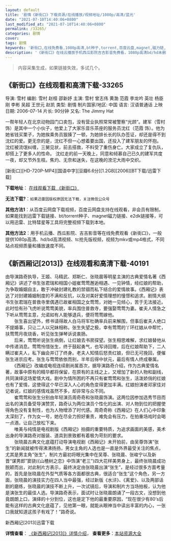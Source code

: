 ```yaml
---
layout: default
title: '剧情《新街口》下载资源/在线播放/视频地址/1080p/高清/蓝光'
date: "2021-07-10T14:40:06+0800"
last_modified_at: "2021-07-10T14:40:06+0800"
permalink: /33265/
categories: 剧情
cover:
tags: 剧情
keywords: '新街口,在线免费看,1080p高清,bt种子,torrent,百度云盘,magnet,磁力链,迅雷下载资源'
description: '《新街口》在线云播放手机西瓜影院吉吉影音免费看，1080p高清bd/hd未删减完整版和tc抢先枪版，mkv/mp4格式，附带bt/torrent种子、magnet/磁力链、百度云盘、网盘资源迅雷下载链接'
---
```


>内容采集生成，如果链接失效，多试几个。


## 《新街口》在线观看和高清下载-33265

导演: 雪村 编剧: 雪村 赵桓 邵新妤 主演: 雪村 曾志伟 黄渤 范霞 李龙吟 英壮 杨臣刚 李彬 吴超 王世元 赵凯 类型: 剧情 制片国家/地区: 中国 语言: 汉语普通话 上映日期: 2006-07-14 片长: 90分钟 又名: The Jimmy Hat

一帮年轻人在北京动物园门口卖包，没有营业执照常常被警察“光顾”。建军（雪村 饰）是其中一个小伙子，他爱上了大家乐音乐茶座的服务员沈红（范霞 饰）。他为她省钱买栗子，为她挨乘务员狠揍了一顿，为她排长长的队办签证，却还是得不到沈红的爱。更无奈的是，沈红不但一心想着要出国，还投入了建军朋友的怀抱。 沈红被流氓纠缠，三舅见状，前去搭救，不料受了重伤身亡。大家成立了复仇队，却搭上了更多人的性命。 沈红走的前一天晚上，同意和倾慕自己已久的建军共度一夜，却又节外生枝。焦灼、无奈和迷失，在这晚的滂沱大雨中交织。


[新街口][HD-720P-MP4][国语中字][豆瓣6.6分][1.2GB][2006][BT下载/迅雷下载]

**下载地址**： [在线观看下载 《新街口》](https://www.btdx8.com/torrent/the_jimmy_hat_2006.html) 


**无法下载?**：`如果迅雷因版权原因无法下载，关注微信公众号 `

**其他方法1**：从百度云网盘下载视频，百度云网盘支持在线观看，非会员有限制，如果能找到迅雷下载链接、bt/torrent种子、magnet磁力链接、e2dk链接等，可以用迅雷、比特彗星等工具将完整视频下载到本地。

**其他方法2**：用手机云播、西瓜影院、吉吉影音等在线免费观看《新街口》，一般提供1080p高清、hd/bd高清视频、tc抢先版视频，视频为mkv或mp4格式，不同站点视频质量和播放速度不同。


## 《新西厢记[2013]》在线观看和高清下载-40191

由导演路奇执导，王姬、马精武、郑斯仁、张晓晨等明星主演的古典爱情名著《西厢记》讲述了书生张君瑞和相国小姐崔莺莺邂逅相遇、一见钟情，经红娘的帮助，为争取婚姻自主，敢于冲破封建礼教的禁锢而私下结合的爱情故事。《西厢记》表达了对封建婚姻制度的不满和反抗，以及对美好爱情理想的憧憬和追求。剧情大纲书生张君瑞在普救寺里偶遇已故崔相国之女莺莺，对她一见倾心，苦于无法接近。此时恰有孙飞虎听说莺莺美貌，率兵围住普救寺，要强娶莺莺为妻。崔夫人情急之下听从莺莺主意，允诺如有人能够退兵，便将莺莺嫁他。<br />　　张生喜出望外，修书请得故人白马将军杜确率兵前来解围，但事后崔夫人绝口不提婚事，只让二人以兄妹相称。张生失望之极，幸有莺莺的丫环红娘从中帮忙，扶莺莺月夜烧香，听见张生弹琴诉说衷肠。<br />　　后来，莺莺听说张生病倒，让红娘去书房探望。张生相思难解，求红娘替他从中传递消息。莺莺怜惜张生，终于鼓起勇气，也写诗回赠，后在红娘帮助下，二人瞒过崔夫人，私下幽会并订了终身。老夫人知情后怒责红娘，但已无可挽回，便催张生进京应考。张生与莺莺依依而别，半年后得中状元，最后有情人终成眷属。<br />　　《西厢记》改编成电视连续剧尚属首次，据导演路奇介绍，作为古典爱情名著，故事中原有的精华都将保留，在原有的主线之上，又增加了新的人物和副线，共同演绎这场爱情大戏。剧中为情所困的不再只有崔莺莺和张生，活泼娇俏的红娘也有了爱情，这使得这个早已深入人心的角色变得更加丰满。红娘扮演者邓家佳对记者说，红娘的感情戏虽然不多，却非常与众不同。<br />　　崔莺莺和张生分别由年轻演员周奇奇和张晓晨饰演。这两位因参加选秀节目而出名的演员备受导演赞赏，路奇认为两位演员个性化的出演、对人物到位的把握使得角色没有复制性，也为人物增添了时代感。周奇奇称《西厢记》在人们心中印象太深刻了，作为女一号，她在尽全力担好重责，难免会有压力，在拍重场戏时会喝一点酒，让自己放松下来。<br />　　唯美与纯情是电视剧版《西厢记》拍摄的重要特质，为追求画面的美感，美术出身的导演路奇对服装、道具到景致都有着极为苛刻的要求。<br />　　张晓晨古典文化底蕴打动导演电视剧《西厢记》未开拍前，由吴尊饰演“张生”的新闻就被传得沸沸扬扬，男女主角的人选也是一直是外界最受关注的焦点，尤其是男主角&ldquo;张生”，制片方最初将眼光集中在吴尊、张晓晨、张峻宁以及新晋“谋男郎&rdquo;窦骁(《山楂树之恋》中饰演“老三”)四大花样美男身上，最终张晓晨成功脱颖而出，对此制片方表示，最终决定由张晓晨出演&ldquo;张生”，是经过很多方面考量的，首先是张晓晨在外型气质等各方面都很古典，很适合“张生”这个角色，另一方面，张晓晨的演技实力在四人当中最强，经过新版《水浒》、《离爱》、以及两部话剧的磨练，张晓晨的演技不断上升，一次试镜后，导演和制片方当场拍板，认为他是演张生的最佳人选。导演路奇表示，面试时让张晓晨朗诵了一段古文，没想到他竟朗朗上口，演绎的十分到位，这也是定下他的最重要原因，&ldquo;现在很少有80’s后能有这样的古典文化底蕴了，见他第一眼，就能从眼神当中读出丰富的内心，一张口我就知道这孩子有戏了！&rdquo;路奇说。</p>


新西厢记[2013]迅雷下载

**详情查看**： [《新西厢记[2013]》详情介绍](/movie/40191/)， **查看更多**：[本站资源大全](/movie/t/all/)

